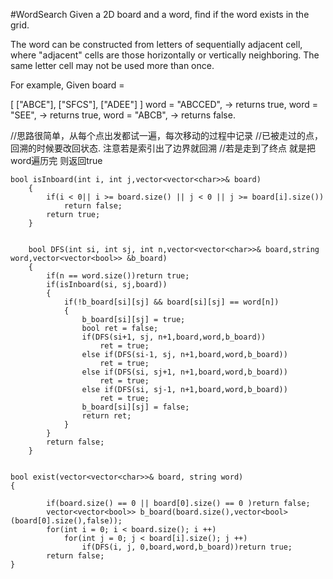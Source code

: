 #WordSearch
Given a 2D board and a word, find if the word exists in the grid.

The word can be constructed from letters of sequentially adjacent cell, 
where "adjacent" cells are those horizontally or vertically neighboring. 
The same letter cell may not be used more than once.

For example,
Given board =

[
  ["ABCE"],
  ["SFCS"],
  ["ADEE"]
]
word = "ABCCED", -> returns true,
word = "SEE", -> returns true,
word = "ABCB", -> returns false.



//思路很简单，从每个点出发都试一遍，每次移动的过程中记录
//已被走过的点，回溯的时候要改回状态.  注意若是索引出了边界就回溯
//若是走到了终点 就是把word遍历完 则返回true

``` 
bool isInboard(int i, int j,vector<vector<char>>& board)
    {
        if(i < 0|| i >= board.size() || j < 0 || j >= board[i].size())
            return false;
        return true;
    }
    
    
    bool DFS(int si, int sj, int n,vector<vector<char>>& board,string word,vector<vector<bool>> &b_board)
    {
        if(n == word.size())return true;
        if(isInboard(si, sj,board))
        {
            if(!b_board[si][sj] && board[si][sj] == word[n])
            {
                b_board[si][sj] = true;
                bool ret = false;
                if(DFS(si+1, sj, n+1,board,word,b_board))
                    ret = true;
                else if(DFS(si-1, sj, n+1,board,word,b_board))
                    ret = true;
                else if(DFS(si, sj+1, n+1,board,word,b_board))
                    ret = true;
                else if(DFS(si, sj-1, n+1,board,word,b_board))
                    ret = true;
                b_board[si][sj] = false;
                return ret;
            }
        }
        return false;
    }


bool exist(vector<vector<char>>& board, string word) 
{
        
        if(board.size() == 0 || board[0].size() == 0 )return false;
        vector<vector<bool>> b_board(board.size(),vector<bool>(board[0].size(),false));
        for(int i = 0; i < board.size(); i ++)
            for(int j = 0; j < board[i].size(); j ++)
                if(DFS(i, j, 0,board,word,b_board))return true;
        return false;
}
```